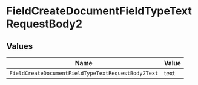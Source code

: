 # FieldCreateDocumentFieldTypeTextRequestBody2


## Values

| Name                                               | Value                                              |
| -------------------------------------------------- | -------------------------------------------------- |
| `FieldCreateDocumentFieldTypeTextRequestBody2Text` | text                                               |